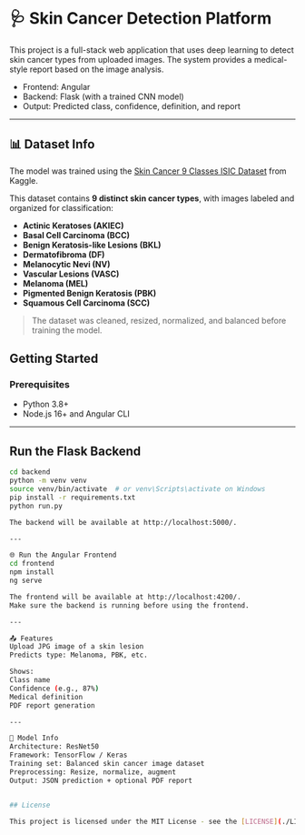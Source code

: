 # 🩺 Skin Cancer Detection Platform

This project is a full-stack web application that uses deep learning to detect skin cancer types from uploaded images. The system provides a medical-style report based on the image analysis.

- Frontend: Angular
- Backend: Flask (with a trained CNN model)
- Output: Predicted class, confidence, definition, and report

---
## 📊 Dataset Info

The model was trained using the [Skin Cancer 9 Classes ISIC Dataset](https://www.kaggle.com/datasets/nodoubttome/skin-cancer9-classesisic/data) from Kaggle.

This dataset contains **9 distinct skin cancer types**, with images labeled and organized for classification:

- **Actinic Keratoses (AKIEC)**
- **Basal Cell Carcinoma (BCC)**
- **Benign Keratosis-like Lesions (BKL)**
- **Dermatofibroma (DF)**
- **Melanocytic Nevi (NV)**
- **Vascular Lesions (VASC)**
- **Melanoma (MEL)**
- **Pigmented Benign Keratosis (PBK)**
- **Squamous Cell Carcinoma (SCC)**

> The dataset was cleaned, resized, normalized, and balanced before training the model.


## Getting Started

### Prerequisites

- Python 3.8+
- Node.js 16+ and Angular CLI

---

## Run the Flask Backend

```bash
cd backend
python -m venv venv
source venv/bin/activate  # or venv\Scripts\activate on Windows
pip install -r requirements.txt
python run.py

The backend will be available at http://localhost:5000/.

---

🌐 Run the Angular Frontend
cd frontend
npm install
ng serve

The frontend will be available at http://localhost:4200/.
Make sure the backend is running before using the frontend.

---

📤 Features
Upload JPG image of a skin lesion
Predicts type: Melanoma, PBK, etc.

Shows:
Class name
Confidence (e.g., 87%)
Medical definition
PDF report generation 

---

🧠 Model Info
Architecture: ResNet50 
Framework: TensorFlow / Keras
Training set: Balanced skin cancer image dataset
Preprocessing: Resize, normalize, augment
Output: JSON prediction + optional PDF report


## License

This project is licensed under the MIT License - see the [LICENSE](./LICENSE) file for details.

